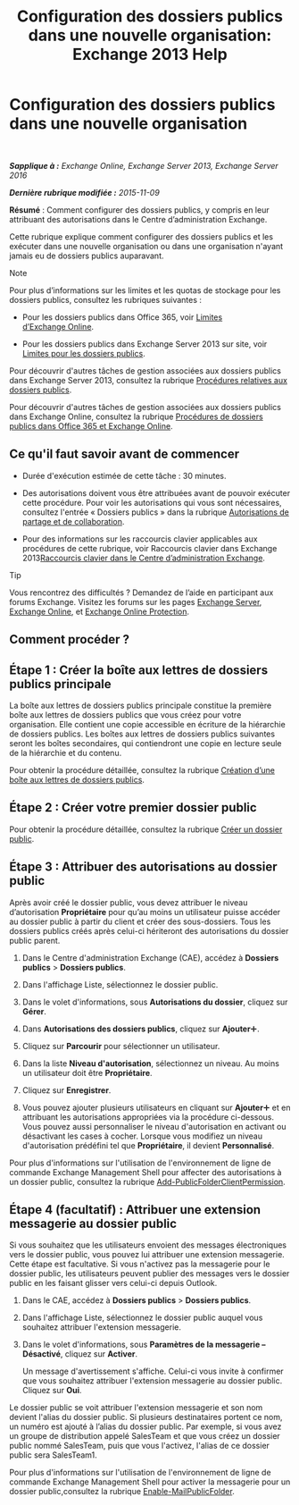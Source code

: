 ﻿---
title: 'Configuration des dossiers publics dans une nouvelle organisation: Exchange 2013 Help'
TOCTitle: Configuration des dossiers publics dans une nouvelle organisation
ms:assetid: 7b419906-8977-47f0-8687-a87911b5ebec
ms:mtpsurl: https://technet.microsoft.com/fr-fr/library/JJ651147(v=EXCHG.150)
ms:contentKeyID: 50478528
ms.date: 04/24/2018
mtps_version: v=EXCHG.150
ms.translationtype: HT
---

# Configuration des dossiers publics dans une nouvelle organisation

 

_**Sapplique à :** Exchange Online, Exchange Server 2013, Exchange Server 2016_

_**Dernière rubrique modifiée :** 2015-11-09_

**Résumé** : Comment configurer des dossiers publics, y compris en leur attribuant des autorisations dans le Centre d’administration Exchange.

Cette rubrique explique comment configurer des dossiers publics et les exécuter dans une nouvelle organisation ou dans une organisation n'ayant jamais eu de dossiers publics auparavant.

> [!NOTE]
> Pour plus d’informations sur les limites et les quotas de stockage pour les dossiers publics, consultez les rubriques suivantes :
> <ul>
> <li><p>Pour les dossiers publics dans Office 365, voir <a href="https://go.microsoft.com/fwlink/?linkid=391188">Limites d’Exchange Online</a>.</p></li>
> <li><p>Pour les dossiers publics dans Exchange Server 2013 sur site, voir <a href="limits-for-public-folders-exchange-2013-help.md">Limites pour les dossiers publics</a>.</p></li></ul>

Pour découvrir d'autres tâches de gestion associées aux dossiers publics dans Exchange Server 2013, consultez la rubrique [Procédures relatives aux dossiers publics](public-folder-procedures-exchange-2013-help.md).

Pour découvrir d'autres tâches de gestion associées aux dossiers publics dans Exchange Online, consultez la rubrique [Procédures de dossiers publics dans Office 365 et Exchange Online](https://technet.microsoft.com/fr-fr/library/jj966272\(v=exchg.150\)).

## Ce qu'il faut savoir avant de commencer

  - Durée d'exécution estimée de cette tâche : 30 minutes.

  - Des autorisations doivent vous être attribuées avant de pouvoir exécuter cette procédure. Pour voir les autorisations qui vous sont nécessaires, consultez l'entrée « Dossiers publics » dans la rubrique [Autorisations de partage et de collaboration](sharing-and-collaboration-permissions-exchange-2013-help.md).

  - Pour des informations sur les raccourcis clavier applicables aux procédures de cette rubrique, voir Raccourcis clavier dans Exchange 2013[Raccourcis clavier dans le Centre d’administration Exchange](keyboard-shortcuts-in-the-exchange-admin-center-exchange-online-protection-help.md).

> [!TIP]
> Vous rencontrez des difficultés ? Demandez de l’aide en participant aux forums Exchange. Visitez les forums sur les pages <a href="https://go.microsoft.com/fwlink/p/?linkid=60612">Exchange Server</a>, <a href="https://go.microsoft.com/fwlink/p/?linkid=267542">Exchange Online</a>, et <a href="https://go.microsoft.com/fwlink/p/?linkid=285351">Exchange Online Protection</a>.


## Comment procéder ?

## Étape 1 : Créer la boîte aux lettres de dossiers publics principale

La boîte aux lettres de dossiers publics principale constitue la première boîte aux lettres de dossiers publics que vous créez pour votre organisation. Elle contient une copie accessible en écriture de la hiérarchie de dossiers publics. Les boîtes aux lettres de dossiers publics suivantes seront les boîtes secondaires, qui contiendront une copie en lecture seule de la hiérarchie et du contenu.

Pour obtenir la procédure détaillée, consultez la rubrique [Création d’une boîte aux lettres de dossiers publics](create-a-public-folder-mailbox-exchange-2013-help.md).

## Étape 2 : Créer votre premier dossier public

Pour obtenir la procédure détaillée, consultez la rubrique [Créer un dossier public](create-a-public-folder-exchange-2013-help.md).

## Étape 3 : Attribuer des autorisations au dossier public

Après avoir créé le dossier public, vous devez attribuer le niveau d’autorisation **Propriétaire** pour qu’au moins un utilisateur puisse accéder au dossier public à partir du client et créer des sous-dossiers. Tous les dossiers publics créés après celui-ci hériteront des autorisations du dossier public parent.

1.  Dans le Centre d'administration Exchange (CAE), accédez à **Dossiers publics** \> **Dossiers publics**.

2.  Dans l'affichage Liste, sélectionnez le dossier public.

3.  Dans le volet d'informations, sous **Autorisations du dossier**, cliquez sur **Gérer**.

4.  Dans **Autorisations des dossiers publics**, cliquez sur **Ajouter**![Icône Ajouter](images/JJ218640.c1e75329-d6d7-4073-a27d-498590bbb558(EXCHG.150).gif "Icône Ajouter").

5.  Cliquez sur **Parcourir** pour sélectionner un utilisateur.

6.  Dans la liste **Niveau d'autorisation**, sélectionnez un niveau. Au moins un utilisateur doit être **Propriétaire**.

7.  Cliquez sur **Enregistrer**.

8.  Vous pouvez ajouter plusieurs utilisateurs en cliquant sur **Ajouter**![Icône Ajouter](images/JJ218640.c1e75329-d6d7-4073-a27d-498590bbb558(EXCHG.150).gif "Icône Ajouter") et en attribuant les autorisations appropriées via la procédure ci-dessous. Vous pouvez aussi personnaliser le niveau d'autorisation en activant ou désactivant les cases à cocher. Lorsque vous modifiez un niveau d'autorisation prédéfini tel que **Propriétaire**, il devient **Personnalisé**.

Pour plus d'informations sur l'utilisation de l'environnement de ligne de commande Exchange Management Shell pour affecter des autorisations à un dossier public, consultez la rubrique [Add-PublicFolderClientPermission](https://technet.microsoft.com/fr-fr/library/bb124743\(v=exchg.150\)).

## Étape 4 (facultatif) : Attribuer une extension messagerie au dossier public

Si vous souhaitez que les utilisateurs envoient des messages électroniques vers le dossier public, vous pouvez lui attribuer une extension messagerie. Cette étape est facultative. Si vous n'activez pas la messagerie pour le dossier public, les utilisateurs peuvent publier des messages vers le dossier public en les faisant glisser vers celui-ci depuis Outlook.

1.  Dans le CAE, accédez à **Dossiers publics** \> **Dossiers publics**.

2.  Dans l'affichage Liste, sélectionnez le dossier public auquel vous souhaitez attribuer l'extension messagerie.

3.  Dans le volet d'informations, sous **Paramètres de la messagerie – Désactivé**, cliquez sur **Activer**.
    
    Un message d'avertissement s'affiche. Celui-ci vous invite à confirmer que vous souhaitez attribuer l'extension messagerie au dossier public. Cliquez sur **Oui**.

Le dossier public se voit attribuer l'extension messagerie et son nom devient l'alias du dossier public. Si plusieurs destinataires portent ce nom, un numéro est ajouté à l’alias du dossier public. Par exemple, si vous avez un groupe de distribution appelé SalesTeam et que vous créez un dossier public nommé SalesTeam, puis que vous l'activez, l'alias de ce dossier public sera SalesTeam1.

Pour plus d'informations sur l'utilisation de l'environnement de ligne de commande Exchange Management Shell pour activer la messagerie pour un dossier public,consultez la rubrique [Enable-MailPublicFolder](https://technet.microsoft.com/fr-fr/library/aa998824\(v=exchg.150\)).

